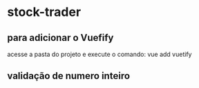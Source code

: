 # stock-trader

## para adicionar o Vuefify
acesse a pasta do projeto e execute o comando:
vue add vuetify

## validação de numero inteiro

